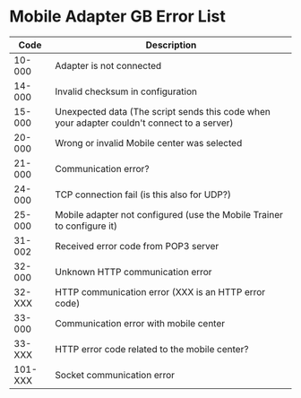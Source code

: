 # Mobile Adapter GB Error List

| Code    | Description                                                                                 |
| ------- | ------------------------------------------------------------------------------------------  |
| 10-000  | Adapter is not connected                                                                    |
| 14-000  | Invalid checksum in configuration                                                           |
| 15-000  | Unexpected data (The script sends this code when your adapter couldn't connect to a server) |
| 20-000  | Wrong or invalid Mobile center was selected                                                 |
| 21-000  | Communication error?                                                                        |
| 24-000  | TCP connection fail (is this also for UDP?) |
| 25-000  | Mobile adapter not configured (use the Mobile Trainer to configure it)                      |
| 31-002  | Received error code from POP3 server                                                        |
| 32-000  | Unknown HTTP communication error                                                            |
| 32-XXX  | HTTP communication error (XXX is an HTTP error code)                                        |
| 33-000  | Communication error with mobile center                                                      |
| 33-XXX  | HTTP error code related to the mobile center?                                               |
| 101-XXX | Socket communication error                                                                  |
